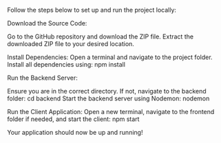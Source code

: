 Follow the steps below to set up and run the project locally:

Download the Source Code:

  Go to the GitHub repository and download the ZIP file.
  Extract the downloaded ZIP file to your desired location.
  
Install Dependencies:
  Open a terminal and navigate to the project folder. Install all dependencies using:  npm install

Run the Backend Server:

  Ensure you are in the correct directory. If not, navigate to the backend folder: cd backend
  Start the backend server using Nodemon: nodemon 
  
Run the Client Application:
  Open a new terminal, navigate to the frontend folder if needed, and start the client: npm start
  
Your application should now be up and running! 

